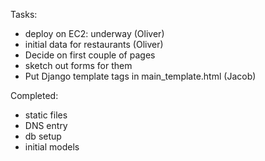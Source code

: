 Tasks:
 - deploy on EC2: underway (Oliver)
 - initial data for restaurants (Oliver)
 - Decide on first couple of pages
 - sketch out forms for them
 - Put Django template tags in main_template.html (Jacob)

Completed:
 - static files
 - DNS entry
 - db setup
 - initial models
